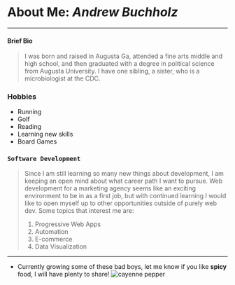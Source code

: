 # About Me: *Andrew Buchholz*
---

#### Brief Bio  
 > I was born and raised in Augusta Ga, attended a fine arts middle and high school, and then graduated with a degree in political science from Augusta University.
 > I have one sibling, a sister, who is a microbiologist at the CDC.


 ### Hobbies
+ Running  
+ Golf  
+ Reading  
+ Learning new skills  
+ Board Games   


### `Software Development`
 > Since I am still learning so many new things about development, I am keeping an open mind about what career path I want to pursue. Web development for a marketing agency seems like an exciting environment to be in as a first job, but with continued learning I would like to open myself up to other opportunities outside of purely web dev. Some topics that interest me are:
 > 1. Progressive Web Apps  
 > 2. Automation
 > 3. E-commerce 
 > 4. Data Visualization

---
- Currently growing some of these bad boys, let me know if you like **spicy** food, I will have plenty to share!
![cayenne pepper](https://www.johnnyseeds.com/dw/image/v2/BBBW_PRD/on/demandware.static/-/Sites-jss-master/default/dwe0f797bb/images/products/vegetables/03025g_01_redflamehorz.jpg?sw=387&cx=302&cy=0&cw=1196&ch=1196) 